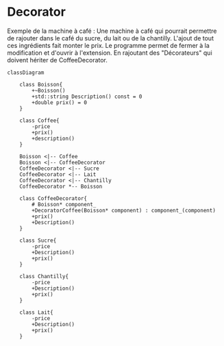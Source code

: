 # Decorator

Exemple de la machine à café : 
Une machine à café qui pourrait permettre de rajouter dans le café du sucre, du lait ou de la chantilly.
L'ajout de tout ces ingrédients fait monter le prix.
Le programme permet de fermer à la modification et d'ouvrir à l'extension.
En rajoutant des "Décorateurs" qui doivent hériter de CoffeeDecorator.


```mermaid
classDiagram

    class Boisson{     
        +~Boisson()
        +std::string Description() const = 0
        +double prix() = 0
    }

    class Coffee{
        -price
        +prix()
        +description()
    }

    Boisson <|-- Coffee
    Boisson <|-- CoffeeDecorator
    CoffeeDecorator <|-- Sucre
    CoffeeDecorator <|-- Lait
    CoffeeDecorator <|-- Chantilly
    CoffeeDecorator *-- Boisson

    class CoffeeDecorator{
        # Boisson* component_
        +DecoratorCoffee(Boisson* component) : component_(component)
        +prix()
        +Description()
    }

    class Sucre{
        -price
        +Description()
        +prix()
    }

    class Chantilly{
        -price
        +Description()
        +prix()
    }

    class Lait{
        -price
        +Description()
        +prix()
    }
```